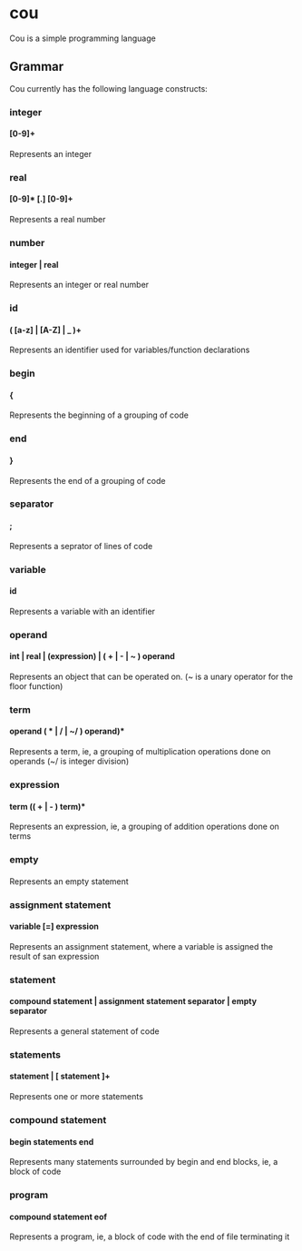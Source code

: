 # cou

Cou is a simple programming language

## Grammar

Cou currently has the following language constructs:

### integer
#### [0-9]+

Represents an integer

### real
#### [0-9]* [\.] [0-9]+

Represents a real number

### number
#### integer | real

Represents an integer or real number

### id
#### ( [a-z] | [A-Z] | _ )+

Represents an identifier used for variables/function declarations

### begin
#### \{

Represents the beginning of a grouping of code

### end
#### \}

Represents the end of a grouping of code

### separator
#### ;

Represents a seprator of lines of code

### variable
#### id

Represents a variable with an identifier

### operand
#### int | real | (expression) | ( + | - | ~ ) operand

Represents an object that can be operated on. (~ is a unary operator for the floor function)

### term
#### operand ( \* | / | ~/ ) operand)*

Represents a term, ie, a grouping of multiplication operations done on operands (~/ is integer division)

### expression
#### term (( + | - ) term)*

Represents an expression, ie, a grouping of addition operations done on terms

### empty
####

Represents an empty statement

### assignment statement
#### variable [=] expression

Represents an assignment statement, where a variable is assigned the result of san expression

### statement
#### compound statement | assignment statement separator | empty separator

Represents a general statement of code

### statements
#### statement | [ statement ]+

Represents one or more statements

### compound statement
#### begin statements end

Represents many statements surrounded by begin and end blocks, ie, a block of code

### program
#### compound statement eof

Represents a program, ie, a block of code with the end of file terminating it
